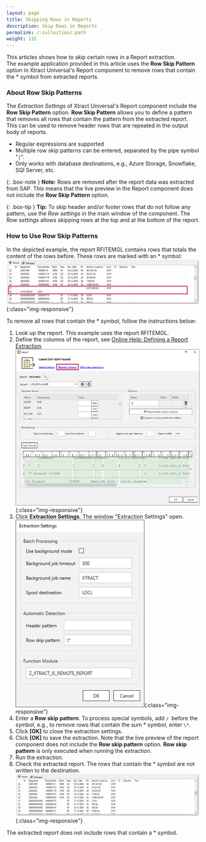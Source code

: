 ```yaml
---
layout: page
title: Skipping Rows in Reports
description: Skip Rows in Reports
permalink: /:collection/:path
weight: 132
---
```


This articles shows how to skip certain rows in a Report extraction.<br>
The example application provided in this article uses the **Row Skip Pattern** option in Xtract Universal's Report component to remove rows that contain the * symbol from extracted reports.

### About Row Skip Patterns

The *Extraction Settings* of Xtract Universal's Report component include the **Row Skip Pattern** option.
**Row Skip Pattern** allows you to define a pattern that removes all rows that contain the pattern from the extracted report.
This can be used to remove header rows that are repeated in the output body of reports.

- Regular expressions are supported
- Multiple row skip patterns can be entered, separated by the pipe symbol "`|`".
- Only works with database destinations, e.g., Azure Storage, Snowflake, SQl Server, etc.

{: .box-note }
**Note:** Rows are removed after the report data was extracted from SAP. 
This means that the live preview in the Report component does not include the **Row Skip Pattern** option.

{: .box-tip }
**Tip:** To skip header and/or footer rows that do not follow any pattern, use the *Row settings* in the main window of the component.
The *Row settings* allows skipping rows at the top and at the bottom of the report.

### How to Use Row Skip Patterns

In the depicted example, the report RFITEMGL contains rows that totals the content of the rows before. 
These rows are marked with an * symbol: <br>
![report-no-skip-rows](/img/contents/xu/report-no-skip-rows.png){:class="img-responsive"}

To remove all rows that contain the * symbol, follow the instructions below:

1. Look up the report. This example uses the report RFITEMGL. 
2. Define the columns of the report, see [Online Help: Defining a Report Extraction](https://help.theobald-software.com/en/xtract-universal/abap-reports/report-extraction-define). <br>
![report-no-skip-rows](/img/contents/xu/report-skip-rows-preview.png){:class="img-responsive"}
3. Click **Extraction Settings**. The window "Extraction Settings" open.<br>
![report-no-skip-rows](/img/contents/xu/report-skip-rows-settings.png){:class="img-responsive"}
4. Enter a **Row skip pattern**. To process special symbols, add `/ `before the symbol, e.g., to remove rows that contain the sum * symbol, enter `\*`. 
5. Click **[OK]** to close the extraction settings. 
5. Click **[OK]** to save the extraction. Note that the live preview of the report component does not include the **Row skip pattern** option. 
**Row skip pattern** is only executed when running the extraction.
6. Run the extraction. 
5. Check the extracted report. The rows that contain the * symbol are not written to the destination.<br>
![report-no-skip-rows](/img/contents/xu/report-skip-rows.png){:class="img-responsive"}

The extracted report does not include rows that contain a * symbol.

<!---
### Example Patterns

Row Skip pattern | Description
----------------|-------------
`2020|2021|-|Sum`| Removes all rows containing ‘2020’, ‘2021’, ‘-‘ and ‘Sum’.
`regex`| Removes ...
-->